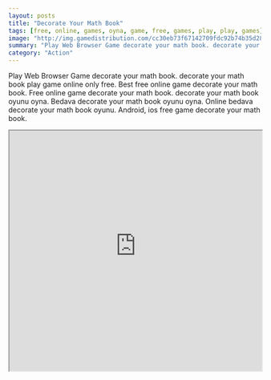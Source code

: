 ```yaml
---
layout: posts
title: "Decorate Your Math Book"
tags: [free, online, games, oyna, game, free, games, play, play, games]
image: "http://img.gamedistribution.com/cc30eb73f67142709fdc92b74b35d281.jpg"
summary: "Play Web Browser Game decorate your math book. decorate your math book play game online only free. Best free online game decorate your math book. Free online game decorate your math book. decorate your math book oyunu oyna. Bedava decorate your math book oyunu oyna. Online bedava decorate your math book oyunu. Android, ios free game decorate your math book."
category: "Action"
---
```


Play Web Browser Game decorate your math book. decorate your math book play game online only free. Best free online game decorate your math book. Free online game decorate your math book. decorate your math book oyunu oyna. Bedava decorate your math book oyunu oyna. Online bedava decorate your math book oyunu. Android, ios free game decorate your math book.

<iframe width="100%" height="480px;" src="http://flash.gamedistribution.com?game=cc30eb73f67142709fdc92b74b35d281"></iframe>